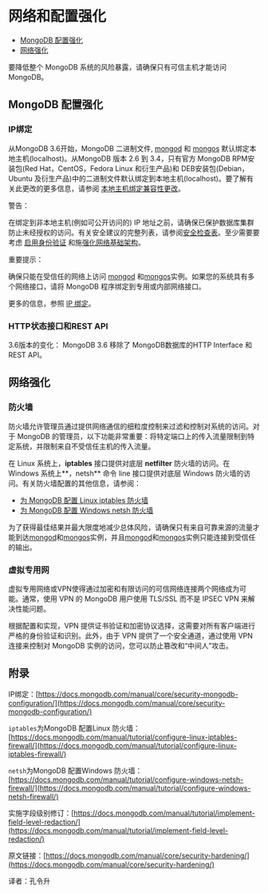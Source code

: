 # 网络和配置强化

* [MongoDB 配置强化](https://docs.mongodb.com/manual/core/security-hardening/#mongodb-configuration-hardening)
* [网络强化](https://docs.mongodb.com/manual/core/security-hardening/#network-hardening)

要降低整个 MongoDB 系统的风险暴露，请确保只有可信主机才能访问 MongoDB。

## MongoDB 配置强化

### IP绑定

从MongoDB 3.6开始，MongoDB 二进制文件, [mongod](https://docs.mongodb.com/manual/reference/program/mongod/#bin.mongod) 和 [mongos](https://docs.mongodb.com/manual/reference/program/mongos/#bin.mongos) 默认绑定本地主机\(localhost\)。从MongoDB 版本 2.6 到 3.4，只有官方 MongoDB RPM安装包\(Red Hat，CentOS，Fedora Linux 和衍生产品\)和 DEB安装包\(Debian，Ubuntu 及衍生产品\)中的二进制文件默认绑定到本地主机\(localhost\)。要了解有关此更改的更多信息，请参阅 [本地主机绑定兼容性更改](https://docs.mongodb.com/manual/release-notes/3.6-compatibility/#bind-ip-compatibility)。

警告：

在绑定到非本地主机\(例如可公开访问的\) IP 地址之前，请确保已保护数据库集群防止未经授权的访问。有关安全建议的完整列表，请参阅[安全检查表](https://docs.mongodb.com/manual/administration/security-checklist/)。至少需要要考虑 [启用身份验证](https://docs.mongodb.com/manual/administration/security-checklist/#checklist-auth) 和施[强化网络基础架构](https://docs.mongodb.com/manual/core/security-hardening/#)。

重要提示：

确保只能在受信任的网络上访问 [mongod](https://docs.mongodb.com/manual/reference/program/mongod/#bin.mongod) 和[mongos](https://docs.mongodb.com/manual/reference/program/mongos/#bin.mongos)实例。如果您的系统具有多个网络接口，请将 MongoDB 程序绑定到专用或内部网络接口。

更多的信息，参照 [IP 绑定](https://docs.mongodb.com/manual/core/security-mongodb-configuration/)。

### HTTP状态接口和REST API

3.6版本的变化： MongoDB 3.6 移除了 MongoDB数据库的HTTP Interface 和REST API。

## 网络强化

### 防火墙

防火墙允许管理员通过提供网络通信的细粒度控制来过滤和控制对系统的访问。对于 MongoDB 的管理员，以下功能非常重要：将特定端口上的传入流量限制到特定系统，并限制来自不受信任主机的传入流量。

在 Linux 系统上，**iptables** 接口提供对底层 **netfilter** 防火墙的访问。在 Windows 系统上**，netsh** 命令 line 接口提供对底层 Windows 防火墙的访问。有关防火墙配置的其他信息，请参阅：

* [为 MongoDB 配置 Linux iptables 防火墙](https://docs.mongodb.com/manual/tutorial/configure-linux-iptables-firewall/)
* [为 MongoDB 配置 Windows netsh 防火墙](https://docs.mongodb.com/manual/tutorial/configure-windows-netsh-firewall/)

为了获得最佳结果并最大限度地减少总体风险，请确保只有来自可靠来源的流量才能到达[mongod](https://docs.mongodb.com/manual/reference/program/mongod/#bin.mongod)和[mongos](https://docs.mongodb.com/manual/reference/program/mongos/#bin.mongos)实例，并且[mongod](https://docs.mongodb.com/manual/reference/program/mongod/#bin.mongod)和[mongos](https://docs.mongodb.com/manual/reference/program/mongos/#bin.mongos)实例只能连接到受信任的输出。

### 虚拟专用网

虚拟专用网络或VPN使得通过加密和有限访问的可信网络连接两个网络成为可能。通常，使用 VPN 的 MongoDB 用户使用 TLS/SSL 而不是 IPSEC VPN 来解决性能问题。

根据配置和实现，VPN 提供证书验证和加密协议选择，这需要对所有客户端进行严格的身份验证和识别。此外，由于 VPN 提供了一个安全通道，通过使用 VPN 连接来控制对 MongoDB 实例的访问，您可以防止篡改和“中间人”攻击。

## 附录

IP绑定：[https://docs.mongodb.com/manual/core/security-mongodb-configuration/](https://docs.mongodb.com/manual/core/security-mongodb-configuration/)

`iptables`为MongoDB 配置Linux 防火墙：[https://docs.mongodb.com/manual/tutorial/configure-linux-iptables-firewall/](https://docs.mongodb.com/manual/tutorial/configure-linux-iptables-firewall/)

`netsh`为MongoDB 配置Windows 防火墙：[https://docs.mongodb.com/manual/tutorial/configure-windows-netsh-firewall/](https://docs.mongodb.com/manual/tutorial/configure-windows-netsh-firewall/)

实施字段级别修订：[https://docs.mongodb.com/manual/tutorial/implement-field-level-redaction/](https://docs.mongodb.com/manual/tutorial/implement-field-level-redaction/)

原文链接：[https://docs.mongodb.com/manual/core/security-hardening/](https://docs.mongodb.com/manual/core/security-hardening/)

译者：孔令升

